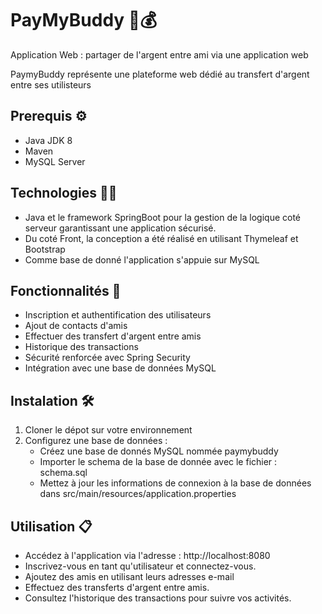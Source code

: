 # PayMyBuddy 🤝💰
Application Web : partager de l'argent entre ami via une application web

PaymyBuddy représente une plateforme web dédié au transfert d'argent entre ses utilisteurs

## Prerequis ⚙️
- Java JDK 8
- Maven
- MySQL Server

## Technologies 👨‍💻
- Java et le framework SpringBoot pour la gestion de la logique coté serveur garantissant une application sécurisé.
- Du coté Front, la conception a été réalisé en utilisant Thymeleaf et Bootstrap
- Comme base de donné l'application s'appuie sur MySQL

## Fonctionnalités 🚀
  - Inscription et authentification des utilisateurs
  - Ajout de contacts d'amis
  - Effectuer des transfert d'argent entre amis
  - Historique des transactions
  - Sécurité renforcée avec Spring Security
  - Intégration avec une base de données MySQL

## Instalation 🛠️

1. Cloner le dépot sur votre environnement
2. Configurez une base de données :
   - Créez une base de donnés MySQL nommée paymybuddy
   - Importer le schema de la base de donnée avec le fichier : schema.sql
   - Mettez à jour les informations de connexion à la base de données dans src/main/resources/application.properties

## Utilisation 📋
- Accédez à l'application via l'adresse : http://localhost:8080
- Inscrivez-vous en tant qu'utilisateur et connectez-vous.
- Ajoutez des amis en utilisant leurs adresses e-mail
- Effectuez des transferts d'argent entre amis.
- Consultez l'historique des transactions pour suivre vos activités.


    
   

